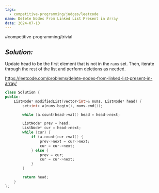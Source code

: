 ```yaml
---
tags:
  - competitive-programming/judges/leetcode
name: Delete Nodes From Linked List Present in Array
date: 2024-07-13
---
```

#competitive-programming/trivial 
## _Solution:_
Update head to be the first element that is not in the `nums` set. Then, iterate through the rest of the list and perform deletions as needed.

https://leetcode.com/problems/delete-nodes-from-linked-list-present-in-array/
```cpp
class Solution {
public:
    ListNode* modifiedList(vector<int>& nums, ListNode* head) {
        set<int> a(nums.begin(), nums.end());

        while (a.count(head->val)) head = head->next;

        ListNode* prev = head;
        ListNode* cur = head->next;
        while (cur) {
            if (a.count(cur->val)) {
                prev->next = cur->next;
                cur = cur->next;
            } else {
                prev = cur;
                cur = cur->next;
            }
        }

        return head;
    }
};
```